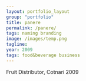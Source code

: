 ```yaml
---
layout: portfolio_layout
group: "portfolio"
title: panere
permalink: /panere/
tags: naming branding
image: /images/temp.png
tagline: 
year: 2009
tags: food&beverage business
---
```


Fruit Distributor, Cotnari 2009